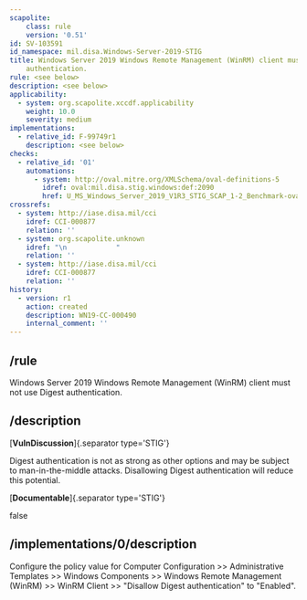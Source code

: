```yaml
---
scapolite:
    class: rule
    version: '0.51'
id: SV-103591
id_namespace: mil.disa.Windows-Server-2019-STIG
title: Windows Server 2019 Windows Remote Management (WinRM) client must not use Digest
    authentication.
rule: <see below>
description: <see below>
applicability:
  - system: org.scapolite.xccdf.applicability
    weight: 10.0
    severity: medium
implementations:
  - relative_id: F-99749r1
    description: <see below>
checks:
  - relative_id: '01'
    automations:
      - system: http://oval.mitre.org/XMLSchema/oval-definitions-5
        idref: oval:mil.disa.stig.windows:def:2090
        href: U_MS_Windows_Server_2019_V1R3_STIG_SCAP_1-2_Benchmark-oval.xml
crossrefs:
  - system: http://iase.disa.mil/cci
    idref: CCI-000877
    relation: ''
  - system: org.scapolite.unknown
    idref: "\n            "
    relation: ''
  - system: http://iase.disa.mil/cci
    idref: CCI-000877
    relation: ''
history:
  - version: r1
    action: created
    description: WN19-CC-000490
    internal_comment: ''
---
```



## /rule

Windows Server 2019 Windows Remote Management (WinRM) client must not use Digest authentication.

## /description

[**VulnDiscussion**]{.separator type='STIG'}

Digest authentication is not as strong as other options and may be subject to man-in-the-middle attacks. Disallowing Digest authentication will reduce this potential.

[**Documentable**]{.separator type='STIG'}

false

## /implementations/0/description

Configure the policy value for Computer Configuration >> Administrative Templates >> Windows Components >> Windows Remote Management (WinRM) >> WinRM Client >> "Disallow Digest authentication" to "Enabled".
